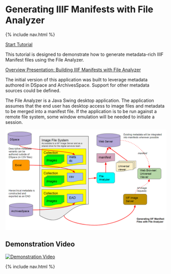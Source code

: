 # Generating IIIF Manifests with File Analyzer

{% include nav.html %}

[Start Tutorial](https://Georgetown-University-Libraries.github.io/File-Analyzer-Test-Data/iiif)

This tutorial is designed to demonstrate how to generate metadata-rich IIIF Manifest files using the File Analyzer.

[Overview Presentation: Building IIIF Manifests with File Analyzer](https://gitpitch.com/Georgetown-University-Libraries/testManifests#/)

The initial version of this application was built to leverage metadata authored in DSpace and ArchivesSpace.  Support for other metadata sources could be defined.

The File Analyzer is a Java Swing desktop application.  The application assumes that the end user has desktop access to image files and metadata to be merged into a manifest file.  If the application is to be run against a remote file system, some window emulation will be needed to initiate a session.

![Flow Diagram](overview.png)

## Demonstration Video

[![Demonstration Video](https://i.ytimg.com/vi/mFpgjzkOOWo/hqdefault.jpg)](https://www.youtube.com/watch?v=mFpgjzkOOWo)

{% include nav.html %}
